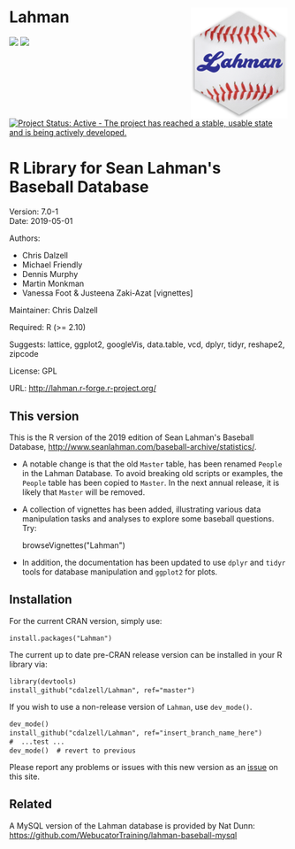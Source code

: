 Lahman <img src="inst/hex/Lahman_hex.png" align="right" />
==========================================================

[![](https://www.r-pkg.org/badges/version/Lahman)](https://cran.r-project.org/package=Lahman) [![](https://cranlogs.r-pkg.org/badges/grand-total/Lahman)](https://cran.r-project.org/package=Lahman)
[![Project Status: Active - The project has reached a stable, usable state and is being actively developed.](https://www.repostatus.org/badges/latest/active.svg)](http://www.repostatus.org/#active)

R Library for Sean Lahman's Baseball Database
========================================================

Version: 7.0-1  
Date: 2019-05-01

Authors:

* Chris Dalzell
* Michael Friendly
* Dennis Murphy
* Martin Monkman
* Vanessa Foot & Justeena Zaki-Azat [vignettes]
    
Maintainer: Chris Dalzell

Required: R (>= 2.10)

Suggests: lattice, ggplot2, googleVis, data.table, vcd, dplyr, tidyr, reshape2, zipcode

License: GPL

URL: http://lahman.r-forge.r-project.org/

## This version

This is the R version of the 2019 edition of Sean Lahman's Baseball Database, http://www.seanlahman.com/baseball-archive/statistics/.

* A notable change is that the old `Master` table, has been renamed `People` in the
Lahman Database. To avoid breaking old scripts or examples, the `People` table
has been copied to `Master`. In the next annual release, it is likely that `Master`
will be removed.

* A collection of vignettes has been added, illustrating various data manipulation
tasks and analyses to explore some baseball questions.  Try:

    browseVignettes("Lahman")

* In addition, the documentation
has been updated to use `dplyr` and `tidyr` tools for database manipulation and `ggplot2` for plots.

## Installation

For the current CRAN version, simply use:

    install.packages("Lahman")

The current up to date pre-CRAN release version can be installed in your R library via:

    library(devtools)
    install_github("cdalzell/Lahman", ref="master")

If you wish to use a non-release version of `Lahman`, use `dev_mode()`.

    dev_mode()
    install_github("cdalzell/Lahman", ref="insert_branch_name_here")
    #  ...test ...
    dev_mode()  # revert to previous


Please report any problems or issues with this new version as an [issue](https://github.com/cdalzell/Lahman/issues) on this site.

## Related
A MySQL version of the Lahman database is provided by Nat Dunn: https://github.com/WebucatorTraining/lahman-baseball-mysql
